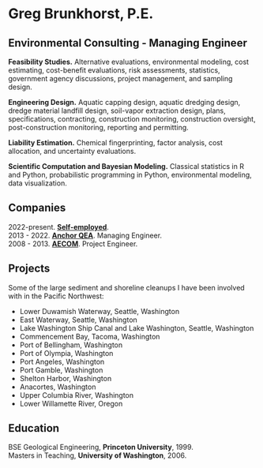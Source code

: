 # Greg Brunkhorst, P.E.

## Environmental Consulting - Managing Engineer

**Feasibility Studies.**  Alternative evaluations, environmental modeling, cost estimating, cost-benefit evaluations, risk assessments, statistics, government agency discussions, project management, and sampling design.  

**Engineering Design.**  Aquatic capping design, aquatic dredging design, dredge material landfill design, soil-vapor extraction design, plans, specifications, contracting, construction monitoring, construction oversight, post-construction monitoring, reporting and permitting.  

**Liability Estimation.** Chemical fingerprinting, factor analysis, cost allocation, and uncertainty evaluations.  

**Scientific Computation and Bayesian Modeling.** Classical statistics in R and Python, probabilistic programming in Python, environmental modeling, data visualization.  

## Companies
2022-present.  [**Self-employed**](https://gbrunkhorst.github.io/about.html).  
2013 - 2022.  [**Anchor QEA**](https://www.anchorqea.com/).  Managing Engineer.    
2008 - 2013.  [**AECOM**](https://aecom.com/).  Project Engineer.  

## Projects
Some of the large sediment and shoreline cleanups I have been involved with in the Pacific Northwest:

* Lower Duwamish Waterway, Seattle, Washington
* East Waterway, Seattle, Washington 
* Lake Washington Ship Canal and Lake Washington, Seattle, Washington
* Commencement Bay, Tacoma, Washington
* Port of Bellingham, Washington
* Port of Olympia, Washington
* Port Angeles, Washington
* Port Gamble, Washington
* Shelton Harbor, Washington
* Anacortes, Washington
* Upper Columbia River, Washington
* Lower Willamette River, Oregon

## Education  
BSE Geological Engineering, **Princeton University**, 1999.  
Masters in Teaching, **University of Washington**, 2006.  